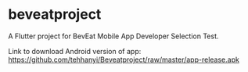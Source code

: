 # beveatproject

A Flutter project for BevEat Mobile App Developer Selection Test.

Link to download Android version of app: https://github.com/tehhanyi/Beveatproject/raw/master/app-release.apk

